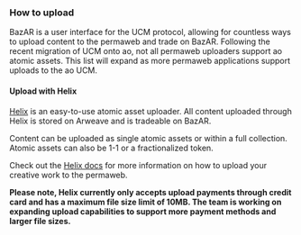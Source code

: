 ### How to upload

BazAR is a user interface for the UCM protocol, allowing for countless ways to upload content to the permaweb and trade on BazAR. Following the recent migration of UCM onto ao, not all permaweb uploaders support ao atomic assets. This list will expand as more permaweb applications support uploads to the ao UCM.

#### Upload with Helix

[Helix](https://helix.arweave.dev/#/) is an easy-to-use atomic asset uploader. All content uploaded through Helix is stored on Arweave and is tradeable on BazAR.

Content can be uploaded as single atomic assets or within a full collection. Atomic assets can also be 1-1 or a fractionalized token.

Check out the [Helix docs](https://helix.arweave.dev/#/docs/introduction) for more information on how to upload your creative work to the permaweb.

**Please note, Helix currently only accepts upload payments through credit card and has a maximum file size limit of 10MB. The team is working on expanding upload capabilities to support more payment methods and larger file sizes.**
